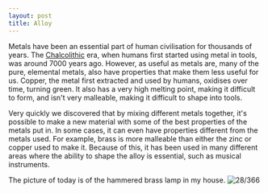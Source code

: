 ```yaml
---
layout: post
title: Alloy
---
```

Metals have been an essential part of human civilisation for thousands of years. The [Chalcolithic](https://en.m.wikipedia.org/wiki/Chalcolithic) era, when humans first started using metal in tools, was around 7000 years ago. However, as useful as metals are, many of the pure, elemental metals, also have properties that make them less useful for us. Copper, the metal first extracted and used by humans, oxidises over time, turning green. It also has a very high melting point, making it difficult to form, and isn't very malleable, making it difficult to shape into tools.

Very quickly we discovered that by mixing different metals together, it's possible to make a new material with some of the best properties of the metals put in. In some cases, it can even have properties different from the metals used. For example, brass is more malleable than either the zinc or copper used to make it. Because of this, it has been used in many different areas where the ability to shape the alloy is essential, such as musical instruments.
<!--break-->
The picture of today is of the hammered brass lamp in my house.
![28/366](https://images.typed.com/e502d831-5910-40aa-a1cb-27d6c2c62c43/image.jpeg)
